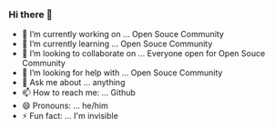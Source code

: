 ### Hi there 👋

<!--
**KudoLoneWolf/KudoLOneWOlf** is a ✨ _special_ ✨ repository because its `README.md` (this file) appears on your GitHub profile.

Here are some ideas to get you started:
-->


- 🔭 I’m currently working on ... Open Souce Community
- 🌱 I’m currently learning ... Open Souce Community
- 👯 I’m looking to collaborate on ... Everyone open for Open Souce Community
- 🤔 I’m looking for help with ... Open Souce Community
- 💬 Ask me about ... anything
- 📫 How to reach me: ... Github
- 😄 Pronouns: ... he/him
- ⚡ Fun fact: ... I'm invisible
